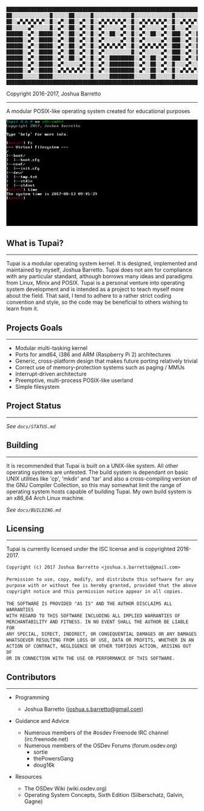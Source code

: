 ```
██████████████████████████████████████████████████████████████████████████
██░░░░░░░░░░░░░░█░░░░░░██░░░░░░█░░░░░░░░░░░░░░█░░░░░░░░░░░░░░█░░░░░░░░░░██
██░░▄▀▄▀▄▀▄▀▄▀░░█░░▄▀░░██░░▄▀░░█░░▄▀▄▀▄▀▄▀▄▀░░█░░▄▀▄▀▄▀▄▀▄▀░░█░░▄▀▄▀▄▀░░██
██░░░░░░▄▀░░░░░░█░░▄▀░░██░░▄▀░░█░░▄▀░░░░░░▄▀░░█░░▄▀░░░░░░▄▀░░█░░░░▄▀░░░░██
██████░░▄▀░░█████░░▄▀░░██░░▄▀░░█░░▄▀░░██░░▄▀░░█░░▄▀░░██░░▄▀░░███░░▄▀░░████
██████░░▄▀░░█████░░▄▀░░██░░▄▀░░█░░▄▀░░░░░░▄▀░░█░░▄▀░░░░░░▄▀░░███░░▄▀░░████
██████░░▄▀░░█████░░▄▀░░██░░▄▀░░█░░▄▀▄▀▄▀▄▀▄▀░░█░░▄▀▄▀▄▀▄▀▄▀░░███░░▄▀░░████
██████░░▄▀░░█████░░▄▀░░██░░▄▀░░█░░▄▀░░░░░░░░░░█░░▄▀░░░░░░▄▀░░███░░▄▀░░████
██████░░▄▀░░█████░░▄▀░░██░░▄▀░░█░░▄▀░░█████████░░▄▀░░██░░▄▀░░███░░▄▀░░████
██████░░▄▀░░█████░░▄▀░░░░░░▄▀░░█░░▄▀░░█████████░░▄▀░░██░░▄▀░░█░░░░▄▀░░░░██
██████░░▄▀░░█████░░▄▀▄▀▄▀▄▀▄▀░░█░░▄▀░░█████████░░▄▀░░██░░▄▀░░█░░▄▀▄▀▄▀░░██
██████░░░░░░█████░░░░░░░░░░░░░░█░░░░░░█████████░░░░░░██░░░░░░█░░░░░░░░░░██
██████████████████████████████████████████████████████████████████████████
```

Copyright 2016-2017, Joshua Barretto

---

A modular POSIX-like operating system created for educational purposes


![Tupai 0.6.0](doc/images/tupai-0-6-0-dev.png)


## What is Tupai?
---

Tupai is a modular operating system kernel. It is designed, implemented and
maintained by myself, Joshua Barretto. Tupai does not aim for compliance with
any particular standard, although borrows many ideas and paradigms from Linux,
Minix and POSIX. Tupai is a personal venture into operating system development
and is intended as a project to teach myself more about the field. That said, I
tend to adhere to a rather strict coding convention and style, so the code may
be beneficial to others wishing to learn from it.

## Projects Goals
---

* Modular multi-tasking kernel
* Ports for amd64, i386 and ARM (Raspberry Pi 2) architectures
* Generic, cross-platform design that makes future porting relatively trivial
* Correct use of memory-protection systems such as paging / MMUs
* Interrupt-driven architecture
* Preemptive, multi-process POSIX-like userland
* Simple filesystem

## Project Status
---

_See `docs/STATUS.md`_

## Building
---

It is recommended that Tupai is built on a UNIX-like system. All other operating
systems are untested. The build system is dependant on basic UNIX utilities like
'cp', 'mkdir' and 'tar' and also a cross-compiling version of the GNU Compiler
Collection, so this may somewhat limit the range of operating system hosts
capable of building Tupai. My own build system is an x86_64 Arch Linux machine.

_See `docs/BUILDING.md`_

## Licensing
---

Tupai is currently licensed under the ISC license and is copyrighted 2016-2017.

```
Copyright (c) 2017 Joshua Barretto <joshua.s.barretto@gmail.com>

Permission to use, copy, modify, and distribute this software for any
purpose with or without fee is hereby granted, provided that the above
copyright notice and this permission notice appear in all copies.

THE SOFTWARE IS PROVIDED "AS IS" AND THE AUTHOR DISCLAIMS ALL WARRANTIES
WITH REGARD TO THIS SOFTWARE INCLUDING ALL IMPLIED WARRANTIES OF
MERCHANTABILITY AND FITNESS. IN NO EVENT SHALL THE AUTHOR BE LIABLE FOR
ANY SPECIAL, DIRECT, INDIRECT, OR CONSEQUENTIAL DAMAGES OR ANY DAMAGES
WHATSOEVER RESULTING FROM LOSS OF USE, DATA OR PROFITS, WHETHER IN AN
ACTION OF CONTRACT, NEGLIGENCE OR OTHER TORTIOUS ACTION, ARISING OUT OF
OR IN CONNECTION WITH THE USE OR PERFORMANCE OF THIS SOFTWARE.
```

## Contributors
---

* Programming
	* Joshua Barretto (joshua.s.barretto@gmail.com)

* Guidance and Advice
	* Numerous members of the #osdev Freenode IRC channel (irc.freenode.net)
	* Numerous members of the OSDev Forums (forum.osdev.org)
		* sortie
		* thePowersGang
		* doug16k

* Resources
	* The OSDev Wiki (wiki.osdev.org)
	* Operating System Concepts, Sixth Edition (Silberschatz, Galvin, Gagne)

